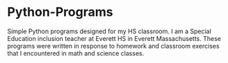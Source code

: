 # Python-Programs
Simple Python programs designed for my HS classroom.
I am a Special Education inclusion teacher at Everett HS in Everett Massachusetts.
These programs were written in response to homework and classroom exercises that I encountered in math and science classes.
